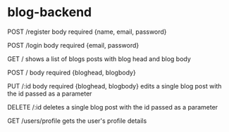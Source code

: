 # blog-backend

POST /register
body required {name, email, password}

POST /login
body required {email, password}

GET /
shows a list of blogs posts with blog head and blog body

POST /
body required {bloghead, blogbody}

PUT /:id
body required {bloghead, blogbody}
edits a single blog post with the id passed as a parameter

DELETE /:id
deletes a single blog post with the id passed as a parameter

GET /users/profile
gets the user's profile details
